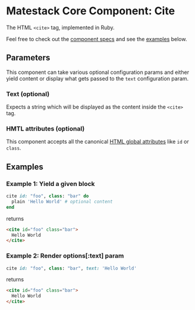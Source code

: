 # Matestack Core Component: Cite

The HTML `<cite>` tag, implemented in Ruby.

Feel free to check out the [component specs](/spec/usage/components/cite_spec.rb) and see the [examples](#examples) below.

## Parameters
This component can take various optional configuration params and either yield content or display what gets passed to the `text` configuration param.

### Text (optional)
Expects a string which will be displayed as the content inside the `<cite>` tag.

### HMTL attributes (optional)
This component accepts all the canonical [HTML global attributes](https://www.w3schools.com/tags/ref_standardattributes.asp) like `id` or `class`.

## Examples

### Example 1: Yield a given block

```ruby
cite id: "foo", class: "bar" do
  plain 'Hello World' # optional content
end
```

returns

```html
<cite id="foo" class="bar">
  Hello World
</cite>
```

### Example 2: Render options[:text] param

```ruby
cite id: "foo", class: "bar", text: 'Hello World'
```

returns

```html
<cite id="foo" class="bar">
  Hello World
</cite>
```

